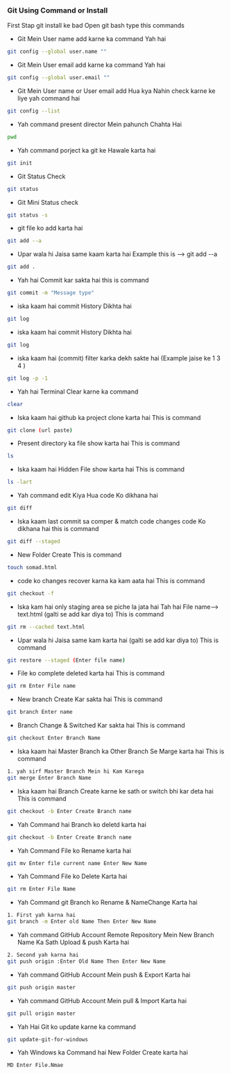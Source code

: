 ### Git Using Command or Install
First Stap git install ke bad 
Open git bash type this commands
- Git Mein User name add karne ka command Yah hai
```sh
git config --global user.name ""
```
- Git Mein User email add karne ka command Yah hai
```sh
git config --global user.email ""
```
- Git Mein User name or User email add Hua kya Nahin check karne ke liye yah command hai
```sh
git config --list 
```








- Yah command present director Mein pahunch Chahta Hai
```sh
pwd
```



- Yah command porject ka git ke Hawale karta hai
```sh
git init
```



- Git Status Check
```sh
git status 
```



- Git Mini Status check
```sh
git status -s
```



- git file ko add karta hai
```sh
git add --a
```



- Upar wala hi Jaisa same kaam karta hai   Example this is --> git add --a
```sh
git add .
```



- Yah hai Commit kar sakta hai this is command
```sh
git commit -m "Message type"
```



- iska kaam hai commit History Dikhta hai
```sh
git log
```



- iska kaam hai commit History Dikhta hai
```sh
git log
```



- iska kaam hai (commit) filter karka dekh sakte hai (Example jaise ke 1 3 4 )
```sh
git log -p -1 
```



- Yah hai Terminal Clear karne ka command
```sh
clear
```



- Iska kaam hai github ka project clone karta hai   This is command
```sh
git clone (url paste)
```



- Present directory ka file show karta hai   This is command
```sh
ls
```



- Iska kaam hai Hidden File show karta hai   This is command
```sh
ls -lart
```



- Yah command edit Kiya Hua code Ko dikhana hai  
```sh
git diff
```



- Iska kaam last commit sa comper & match code changes code Ko dikhana hai   this is command
```sh
git diff --staged
```



- New Folder Create     This is command
```sh
touch somad.html
```



- code ko changes recover karna ka kam aata hai     This is command
```sh
git checkout -f
```



- Iska kam hai only staging area se piche la jata hai Tah hai File name--> text.html (galti se add kar diya to)    This is command
```sh
git rm --cached text.html
```



- Upar wala hi Jaisa same kam karta hai  (galti se add kar diya to)    This is command
```sh
git restore --staged (Enter file name)
```



- File ko complete deleted karta hai   This is command
```sh
git rm Enter File name
```



- New branch Create Kar sakta hai   This is command
```sh
git branch Enter name 
```



- Branch Change & Switched Kar sakta hai   This is command
```sh
git checkout Enter Branch Name 
```



- Iska kaam hai Master Branch ka Other Branch Se Marge karta hai  This is command
```sh
1. yah sirf Master Branch Mein hi Kam Karega
git merge Enter Branch Name 
```



- Iska kaam hai Branch Create karne ke sath or switch bhi kar deta hai    This is command
```sh
git checkout -b Enter Create Branch name
```



- Yah Command hai Branch ko deletd karta hai   
```sh
git checkout -b Enter Create Branch name
```



- Yah Command File ko Rename karta hai   
```sh
git mv Enter file current name Enter New Name
```



- Yah Command File ko Delete Karta hai   
```sh
git rm Enter File Name
```



- Yah Command git Branch ko Rename & NameChange Karta hai   
```sh
1. First yah karna hai
git branch -m Enter old Name Then Enter New Name
```



- Yah command GitHub Account Remote Repository Mein New Branch Name Ka Sath Upload & push Karta hai    
```sh
2. Second yah karna hai
git push origin :Enter Old Name Then Enter New Name
```



- Yah command GitHub Account Mein push & Export Karta hai    
```sh
git push origin master  
```



- Yah command GitHub Account Mein pull & Import Karta hai    
```sh
git pull origin master
```



- Yah Hai Git ko update karne ka command    
```sh
git update-git-for-windows
```




- Yah Windows ka Command hai New Folder Create karta hai    
```sh
MD Enter File.Nmae
```